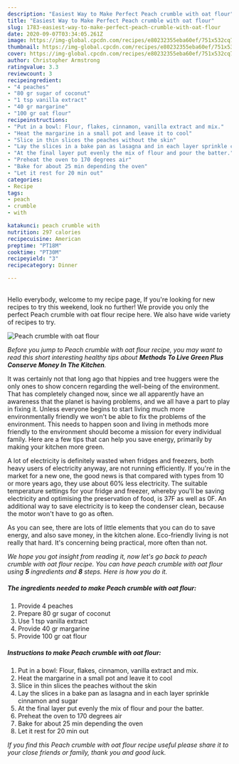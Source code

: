 ```yaml
---
description: "Easiest Way to Make Perfect Peach crumble with oat flour"
title: "Easiest Way to Make Perfect Peach crumble with oat flour"
slug: 1783-easiest-way-to-make-perfect-peach-crumble-with-oat-flour
date: 2020-09-07T03:34:05.261Z
image: https://img-global.cpcdn.com/recipes/e80232355eba60ef/751x532cq70/peach-crumble-with-oat-flour-recipe-main-photo.jpg
thumbnail: https://img-global.cpcdn.com/recipes/e80232355eba60ef/751x532cq70/peach-crumble-with-oat-flour-recipe-main-photo.jpg
cover: https://img-global.cpcdn.com/recipes/e80232355eba60ef/751x532cq70/peach-crumble-with-oat-flour-recipe-main-photo.jpg
author: Christopher Armstrong
ratingvalue: 3.3
reviewcount: 3
recipeingredient:
- "4 peaches"
- "80 gr sugar of coconut"
- "1 tsp vanilla extract"
- "40 gr margarine"
- "100 gr oat flour"
recipeinstructions:
- "Put in a bowl: Flour, flakes, cinnamon, vanilla extract and mix."
- "Heat the margarine in a small pot and leave it to cool"
- "Slice in thin slices the peaches without the skin"
- "Lay the slices in a bake pan as lasagna and in each layer sprinkle cinnamon and sugar"
- "At the final layer put evenly the mix of flour and pour the batter."
- "Preheat the oven to 170 degrees air"
- "Bake for about 25 min depending the oven"
- "Let it rest for 20 min out"
categories:
- Recipe
tags:
- peach
- crumble
- with

katakunci: peach crumble with 
nutrition: 297 calories
recipecuisine: American
preptime: "PT18M"
cooktime: "PT30M"
recipeyield: "3"
recipecategory: Dinner

---
```

<br>
Hello everybody, welcome to my recipe page, If you're looking for new recipes to try this weekend, look no further! We provide you only the perfect Peach crumble with oat flour recipe here. We also have wide variety of recipes to try.
<br>


![Peach crumble with oat flour](https://img-global.cpcdn.com/recipes/e80232355eba60ef/751x532cq70/peach-crumble-with-oat-flour-recipe-main-photo.jpg)

<i>Before you jump to Peach crumble with oat flour recipe, you may want to read this short interesting healthy tips about 
<strong>Methods To Live Green Plus Conserve Money In The Kitchen</strong>.</i>
</br>

It was certainly not that long ago that hippies and tree huggers were the only ones to show concern regarding the well-being of the environment. That has completely changed now, since we all apparently have an awareness that the planet is having problems, and we all have a part to play in fixing it. Unless everyone begins to start living much more environmentally friendly we won't be able to fix the problems of the environment. This needs to happen soon and living in methods more friendly to the environment should become a mission for every individual family. Here are a few tips that can help you save energy, primarily by making your kitchen more green.

A lot of electricity is definitely wasted when fridges and freezers, both heavy users of electricity anyway, are not running efficiently. If you're in the market for a new one, the good news is that compared with types from 10 or more years ago, they use about 60% less electricity. The suitable temperature settings for your fridge and freezer, whereby you'll be saving electricity and optimising the preservation of food, is 37F as well as 0F. An additional way to save electricity is to keep the condenser clean, because the motor won't have to go as often.

As you can see, there are lots of little elements that you can do to save energy, and also save money, in the kitchen alone. Eco-friendly living is not really that hard. It's concerning being practical, more often than not.


<i>We hope you got insight from reading it, now let's go back to peach crumble with oat flour recipe. You can have peach crumble with oat flour using <strong>5</strong> ingredients and <strong>8</strong> steps. Here is how you do it.
</i>

##### The ingredients needed to make Peach crumble with oat flour:

1. Provide 4 peaches
1. Prepare 80 gr sugar of coconut
1. Use 1 tsp vanilla extract
1. Provide 40 gr margarine
1. Provide 100 gr oat flour


##### Instructions to make Peach crumble with oat flour:

1. Put in a bowl: Flour, flakes, cinnamon, vanilla extract and mix.
1. Heat the margarine in a small pot and leave it to cool
1. Slice in thin slices the peaches without the skin
1. Lay the slices in a bake pan as lasagna and in each layer sprinkle cinnamon and sugar
1. At the final layer put evenly the mix of flour and pour the batter.
1. Preheat the oven to 170 degrees air
1. Bake for about 25 min depending the oven
1. Let it rest for 20 min out


<i>If you find this Peach crumble with oat flour recipe useful please share it to your close friends or family, thank you and good luck.</i>
